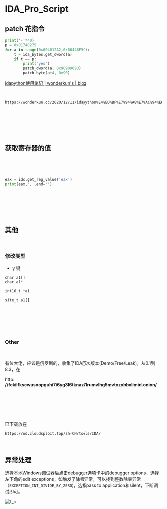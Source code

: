 # IDA_Pro_Script

## patch 花指令

```python
print('-'*40)
p = 0x01740275
for a in range(0x004012A2,0x00446F5C):
    t = ida_bytes.get_dword(a)
    if t == p:
        print("yes")
        patch_dword(a, 0x90909090)
        patch_byte(a+4, 0x90)
```

[idapython使用笔记 | wonderkun&apos;s | blog](https://wonderkun.cc/2020/12/11/idapython%E4%BD%BF%E7%94%A8%E7%AC%94%E8%AE%B0/)

‍

```bash
https://wonderkun.cc/2020/12/11/idapython%E4%BD%BF%E7%94%A8%E7%AC%94%E8%AE%B0/
```

‍

‍

‍

## 获取寄存器的值

‍

‍

```python
eax = idc.get_reg_value('eax')
print(eax,',',end='')
```

‍

‍

‍

## 其他

‍

### 修改类型

- y 键

```python
char a1[]
char a1*

int16_t *a1

site_t a1[]
```

‍

‍

‍

### Other

‍

有位大佬，应该是俄罗斯的，收集了IDA历次版本(Demo/Free/Leak)，从0.1到8.3，在

http: **//fckilfkscwusoopguhi7i6yg3l6tknaz7lrumvlhg5mvtxzxbbxlimid.onion/**

‍

‍

‍

已下载放在

```
https://od.cloudsploit.top/zh-CN/tools/IDA/
```

‍

## 异常处理

选择本地Windows调试器后点击debugger选项卡中的debugger options，选择左下角的edit exceptions，如触发了除零异常，可以找到整数除零异常（`EXCEPTION_INT_DIVIDE_BY_ZERO`​)，选择pass to application和silent，下断调试即可。

![f_c](https://lazzzaro.github.io/2020/05/12/reverse-IDA/f_c.png)

‍

